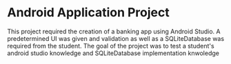 # Android Application Project
 
This project required the creation of a banking app using Android Studio.
A predetermined UI was given and validation as well as a SQLiteDatabase was required from the student.
The goal of the project was to test a student's android studio knowledge and SQLiteDatabase implementation knwoledge
